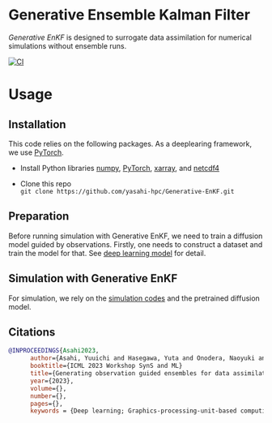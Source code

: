 # Generative Ensemble Kalman Filter
_Generative EnKF_ is designed to surrogate data assimilation for numerical simulations without ensemble runs.

[![CI](https://github.com/yasahi-hpc/Generative-EnKF/actions/workflows/ci.yml/badge.svg)](https://github.com/yasahi-hpc/Generative-EnKF/actions)

# Usage

## Installation
This code relies on the following packages. As a deeplearing framework, we use [PyTorch](https://pytorch.org).
- Install Python libraries
[numpy](https://numpy.org), [PyTorch](https://pytorch.org), [xarray](http://xarray.pydata.org/en/stable/), and [netcdf4](https://github.com/Unidata/netcdf4-python)

- Clone this repo  
```git clone https://github.com/yasahi-hpc/Generative-EnKF.git```

## Preparation
Before running simulation with Generative EnKF, we need to train a diffusion model guided by observations. 
Firstly, one needs to construct a dataset and train the model for that.
See [deep learning model](docs/dl_model.md) for detail. 

## Simulation with Generative EnKF
For simulation, we rely on the [simulation codes](docs/simulation.md) and the pretrained diffusion model. 

## Citations
```bibtex
@INPROCEEDINGS{Asahi2023, 
      author={Asahi, Yuuichi and Hasegawa, Yuta and Onodera, Naoyuki and and Shimokawabe, Takashi and Shiba, Hayato and Idomura, Yasuhiro},
      booktitle={ICML 2023 Workshop SynS and ML}
      title={Generating observation guided ensembles for data assimilation with denoising diffusion probabilistic model},
      year={2023},
      volume={},
      number={},
      pages={},
      keywords = {Deep learning; Graphics-processing-unit-based computing; Data Assimilation; Lorenz96}
```
